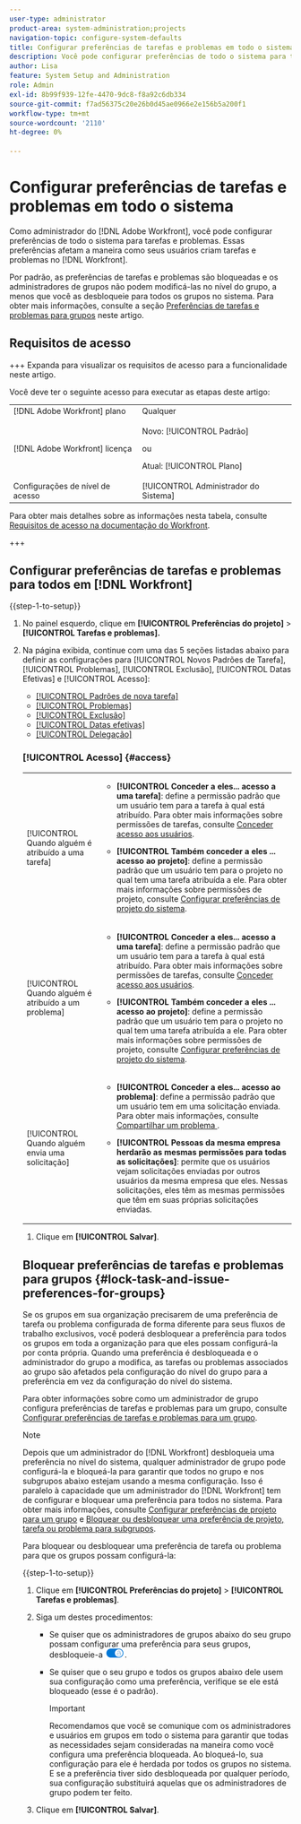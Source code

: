 ```yaml
---
user-type: administrator
product-area: system-administration;projects
navigation-topic: configure-system-defaults
title: Configurar preferências de tarefas e problemas em todo o sistema
description: Você pode configurar preferências de todo o sistema para tarefas e problemas. Essas preferências afetam a maneira como seus usuários criam tarefas e problemas no Workfront.
author: Lisa
feature: System Setup and Administration
role: Admin
exl-id: 8b99f939-12fe-4470-9dc8-f8a92c6db334
source-git-commit: f7ad56375c20e26b0d45ae0966e2e156b5a200f1
workflow-type: tm+mt
source-wordcount: '2110'
ht-degree: 0%

---
```


# Configurar preferências de tarefas e problemas em todo o sistema

<!-- Audited: 2/2024 -->

<!--DON'T DELETE, DRAFT OR HIDE THIS ARTICLE. IT IS LINKED TO THE PRODUCT, THROUGH THE CONTEXT SENSITIVE HELP LINKS.
Linked to Converting Issues.-->

Como administrador do [!DNL Adobe Workfront], você pode configurar preferências de todo o sistema para tarefas e problemas. Essas preferências afetam a maneira como seus usuários criam tarefas e problemas no [!DNL Workfront].

Por padrão, as preferências de tarefas e problemas são bloqueadas e os administradores de grupos não podem modificá-las no nível do grupo, a menos que você as desbloqueie para todos os grupos no sistema. Para obter mais informações, consulte a seção [Preferências de tarefas e problemas para grupos](#lock-task-and-issue-preferences-for-groups) neste artigo.


## Requisitos de acesso

+++ Expanda para visualizar os requisitos de acesso para a funcionalidade neste artigo.

Você deve ter o seguinte acesso para executar as etapas deste artigo:

<table style="table-layout:auto"> 
 <col> 
 <col> 
 <tbody> 
  <tr> 
   <td role="rowheader">[!DNL Adobe Workfront] plano</td> 
   <td>Qualquer</td> 
  </tr> 
  <tr> 
   <td role="rowheader">[!DNL Adobe Workfront] licença</td> 
   <td><p>Novo: [!UICONTROL Padrão]</p>
   ou
   <p>Atual: [!UICONTROL Plano]</p></td> 
  </tr> 
  <tr> 
   <td role="rowheader">Configurações de nível de acesso</td> 
   <td>[!UICONTROL Administrador do Sistema]</td>
  </tr> 
 </tbody> 
</table>

Para obter mais detalhes sobre as informações nesta tabela, consulte [Requisitos de acesso na documentação do Workfront](/help/quicksilver/administration-and-setup/add-users/access-levels-and-object-permissions/access-level-requirements-in-documentation.md).

+++

## Configurar preferências de tarefas e problemas para todos em [!DNL Workfront]

{{step-1-to-setup}}

1. No painel esquerdo, clique em **[!UICONTROL Preferências do projeto]** >**[!UICONTROL Tarefas e problemas].**

1. Na página exibida, continue com uma das 5 seções listadas abaixo para definir as configurações para [!UICONTROL Novos Padrões de Tarefa], [!UICONTROL Problemas], [!UICONTROL Exclusão], [!UICONTROL Datas Efetivas] e [!UICONTROL Acesso]:

   * [[!UICONTROL Padrões de nova tarefa]](#new-task-defaults)
   * [[!UICONTROL Problemas]](#issues)
   * [[!UICONTROL Exclusão]](#deletion)
   * [[!UICONTROL Datas efetivas]](#actual-dates)
   * [[!UICONTROL Delegação]](#delegation)

   <!--
<li class="preview" data-mc-conditions="QuicksilverOrClassic.Draft mode"><a href="#work-on-it" class="MCXref xref">Trabalhar Nele</a> </li>
  --&gt;

* [[!UICONTROL Acesso]](#access)

### [!UICONTROL Padrões de nova tarefa] {#new-task-defaults}

<table style="table-layout:auto"> 
  <col> 
  <col> 
  <tbody> 
    <tr> 
    <td role="rowheader">[!UICONTROL Data de Início]</td> 
    <td> <p>Determina a data de início padrão para novas tarefas para gerentes de projeto. A data de início das novas tarefas pode ser a data planejada de início do projeto ou o dia em que a tarefa é criada.</p> </td> 
    </tr> 
    <tr> 
    <td role="rowheader"> <p>[!UICONTROL Tipo de Duração] </p> </td> 
    <td> <p>Determina a relação entre o número de recursos (e sua porcentagem de alocação) e a duração ou o esforço total da tarefa. Para obter mais informações, consulte <a href="../../../manage-work/tasks/taskdurtn/task-duration-duration-type.md" class="MCXref xref">Duração e tipos de duração da tarefa</a></p> </td> 
    </tr> 
    <tr> 
    <td role="rowheader">[!UICONTROL Tipo de Receita]</td> 
    <td> <p>Calcula as estimativas de receita planejadas e reais para uma tarefa. Quando o <strong>[!UICONTROL Tipo de Receita]</strong> está definido como <strong>[!UICONTROL Não Faturável]</strong>, as horas planejadas e as horas reais registradas não geram uma estimativa de receita para a tarefa e o trabalho na tarefa não contribui para a receita no nível do projeto.</p> </td> 
    </tr> 
    <tr> 
    <td role="rowheader">[!UICONTROL Tipo de Custo]</td> 
    <td> <p>Calcula as estimativas de custo planejadas e reais para uma tarefa. Quando definido como <strong>[!UICONTROL Sem Custo]</strong>, as horas planejadas e as horas reais registradas não geram uma estimativa de custo planejada ou real para a tarefa, e o trabalho na tarefa não contribui para os custos no nível do projeto.</p> </td> 
    </tr> 
  </tbody> 
</table>

### Problemas {#issues}

<table style="table-layout:auto"> 
  <col> 
  <col> 
  <tbody> 
    <tr> 
    <td role="rowheader">[!UICONTROL Atualiza automaticamente o status de Problema resolvível quando o status do Objeto de resolução é alterado]</td> 
    <td> <p>Quando alguém converte um problema em um projeto ou tarefa, tanto o problema original quanto o projeto ou tarefa convertido se tornam objetos de resolução. Essa configuração permite correlacionar a resolução da ocorrência original com a resolução de seu objeto resolvível. Para obter mais informações sobre a resolução de objetos, consulte <a href="../../../manage-work/issues/convert-issues/resolving-and-resolvable-objects.md" class="MCXref xref">Visão Geral de Objetos Resolventes e Resolvíveis </a>.</p> <p>Para que esta configuração tenha algum efeito, a opção para <strong>[!UICONTROL Manter o problema original e vincular sua resolução à tarefa]</strong> deve ser selecionada.</p> 
      <ul> 
      <li>Quando essa configuração estiver ativada, você poderá criar status personalizados com a mesma chave para problemas e projetos ou tarefas. Quando o projeto ou a tarefa (como um objeto que pode ser resolvido) se transforma em um status personalizado, a alteração também reflete no status do problema. A chave de status deve ser a mesma para os status de problema e de projeto ou tarefa.</li> 
      <li>Quando essa configuração é desativada, a resolução dos status dos objetos é automaticamente definida para o status padrão, em vez dos personalizados. Para obter mais informações sobre os status padrão, consulte <a href="../../../administration-and-setup/customize-workfront/creating-custom-status-and-priority-labels/issue-statuses.md" class="MCXref xref">Acessar a lista de status de problemas do sistema</a>.</li> 
      </ul> </td> 
    </tr> 
    <tr> 
    <td role="rowheader">[!UICONTROL Ao converter um problema em uma tarefa]</td> 
    <td> <p>As configurações nesta seção determinam o que acontece durante o processo de conversão de problema em tarefa:</p> 
      <ul> 
      <li> <p><strong>[!UICONTROL Manter o problema original e vincular sua resolução à tarefa]</strong>: quando você está convertendo o problema, ele permanece visível como um problema até que a tarefa seja concluída. O status do problema muda automaticamente para [!UICONTROL Fechado] quando a tarefa é concluída. Quando essa opção não está selecionada, o problema é excluído.</p> <p><b>NOTA</b>:  <p>Os usuários sem acesso ou permissões para excluir problemas não poderão excluir o problema como estão convertendo-o, independentemente do status dessa configuração. Para obter informações sobre acesso e permissões para problemas, consulte:</p> 
        <ul> 
          <li> <p><a href="../../../administration-and-setup/add-users/configure-and-grant-access/grant-access-issues.md" class="MCXref xref">Conceder acesso aos problemas</a> </p> </li> 
          <li> <p><a href="../../../workfront-basics/grant-and-request-access-to-objects/share-an-issue.md" class="MCXref xref">Compartilhar um problema </a> </p> </li> 
        </ul> </p> </li> 
      <li><strong>[!UICONTROL Permitir que o Contato Primário tenha acesso à tarefa]</strong>: Concede ao contato primário (criador de problemas) o acesso de Exibição à tarefa para revisar a tarefa, permanecer informado sobre seu progresso e fazer comentários na seção Atualizações da tarefa.</li> 
      <li> <p><strong>[!UICONTROL Permitir que essas configurações sejam alteradas durante a conversão]</strong>: Permite que o usuário que está convertendo o problema altere essas opções durante a conversão de um problema em uma tarefa.</p></li> 
      </ul> </td> 
    </tr> 
    <tr> 
    <td role="rowheader">[!UICONTROL Ao converter um problema em um projeto]</td> 
    <td> <p>As configurações nesta seção determinam o que acontece durante o processo de conversão de problema em projeto:</p> 
      <ul> 
      <li> <p><strong>[!UICONTROL Manter o problema original e vincular sua resolução ao projeto]</strong>: quando você está convertendo o problema, ele permanece visível como um problema até que o projeto seja concluído. O status do problema muda automaticamente para [!UICONTROL Encerrado] quando o projeto é concluído. Quando essa opção não está selecionada, o problema é excluído. </p> <p><b>NOTA</b>:  <p>Os usuários sem acesso ou permissões para excluir problemas não poderão excluir o problema como estão convertendo-o, independentemente do status dessa configuração. Para obter informações sobre acesso e permissões para problemas, consulte:</p> 
        <ul> 
          <li> <p><a href="../../../administration-and-setup/add-users/configure-and-grant-access/grant-access-issues.md" class="MCXref xref">Conceder acesso aos problemas</a> </p> </li> 
          <li> <p><a href="../../../workfront-basics/grant-and-request-access-to-objects/share-an-issue.md" class="MCXref xref">Compartilhar um problema </a> </p> </li> 
        </ul> </p> </li> 
      <li><strong>[!UICONTROL Permitir que contato primário tenha acesso ao projeto]</strong>: Dá ao contato primário (criador da edição) acesso de Visualização ao projeto para revisar o projeto, manter-se informado sobre seu progresso e fazer comentários na seção Atualizações do projeto.</li> 
      <li><strong>[!UICONTROL Permitir que essas configurações sejam alteradas durante a conversão]</strong>: Permite que o usuário que está convertendo o problema altere as opções listadas durante a conversão de um problema em um projeto.</li> 
      </ul> </td>
    </tr> 
  </tbody> 
  </table>

### [!UICONTROL Exclusão] {#deletion}

**[!UICONTROL Permitir que usuários excluam tarefas e problemas com horas reportadas]**: Permite que você determine se permite a exclusão de tarefas ou problemas em que horas são reportadas. Essa opção é selecionada por padrão.

>[!TIP]
>
>Essa configuração também se aplica à exclusão de projetos que têm tarefas ou problemas com horas registradas. Essa configuração não se aplica à exclusão de projetos em que o tempo é registrado diretamente para o projeto.

* Quando essa opção estiver selecionada, você receberá um aviso informativo ao excluir uma tarefa ou problema. O aviso lembra que, se a tarefa ou o problema tiver registrado horas, eles serão movidos para o projeto ou excluídos. Você pode configurar se as horas serão excluídas ou movidas para o projeto na área [!UICONTROL Planilha de Horas e Preferências de Horas] da [!UICONTROL Instalação]. Depois de confirmar que você viu o aviso, a tarefa ou o problema é excluído. Para obter mais informações sobre como configurar as Preferências de Horas e Planilha de Horas, consulte [Configurar preferências de horas e Planilha de Horas](../../../administration-and-setup/set-up-workfront/configure-timesheets-schedules/timesheet-and-hour-preferences.md).

  >[!TIP]
  >
  >Quando você exclui um projeto com tarefas e problemas que têm horas reportadas, as horas reportadas são excluídas ou preservadas de acordo com as configurações na área [!UICONTROL Preferências de Planilha de Horas e Horas] da [!UICONTROL Instalação]. A mensagem de aviso não é exibida ao excluir um projeto.

* Ao desmarcar essa opção, você receberá um aviso proibitivo ao excluir uma tarefa ou problema com horas reportadas ou ao excluir um projeto com horas reportadas para suas tarefas ou problemas. O aviso especifica que o administrador não permite que tarefas ou problemas com horas reportadas sejam excluídos. As tarefas, problemas ou projetos que têm horas registradas para tarefas e problemas não podem ser excluídos.

### [!UICONTROL Datas efetivas] {#actual-dates}

<table style="table-layout:auto"> 
  <col> 
  <col> 
  <tbody> 
    <tr> 
    <td role="rowheader">[!UICONTROL Quando uma tarefa ou problema muda de "Novo" para "Em andamento", defina a Data de início efetiva como]</td> 
    <td> <p>Selecione uma das seguintes opções para quando a Data de Início Efetivo for registrada em [!DNL Workfront] quando uma tarefa ou problema passar de <strong>[!UICONTROL Novo]</strong> para <strong>[!UICONTROL Em Andamento]</strong>:</p> 
      <ul> 
      <li><strong>[!UICONTROL Agora]:</strong> A Data de Início Efetivo está definida como a data atual.</li> 
      <li><strong>[!UICONTROL A Data de Início Planejada]:</strong> A Data de Início Efetiva está definida como a Data de Início Planejada da tarefa ou problema.</li> 
      </ul> </td> 
    </tr> 
    <tr> 
    <td role="rowheader">[!UICONTROL Quando uma tarefa ou problema é concluído, definir a Data de conclusão atual como]</td> 
    <td> <p>Selecione uma das seguintes opções para quando a Data de Término Efetivo for registrada em [!DNL Workfront] quando uma tarefa ou problema for concluído:</p> 
      <ul> 
      <li><strong>[!UICONTROL Agora]:</strong> A Data de Término Efetivo está definida como a data atual.</li> 
      <li> <p><strong>[!UICONTROL A Data de Conclusão Planejada]:</strong> A Data de Conclusão Efetiva está definida como a Data de Conclusão Planejada da tarefa ou problema.</p> </li> 
      </ul> </td> 
    </tr> 
  </tbody> 
</table>

### Delegação

Habilitar a configuração **[!UICONTROL Permitir que usuários deleguem tarefas e problemas]** permite que todos os usuários no deleguem temporariamente seu trabalho a outras pessoas.

Quando essa configuração estiver ativada, os usuários poderão ver o seguinte:

* O link [!UICONTROL **Delegar**] em seus widgets [!UICONTROL Meu Trabalho], [!UICONTROL Minhas Tarefas] ou [!UICONTROL Meus Problemas] na área [!UICONTROL Página Inicial]. Eles podem delegar atribuições de tarefas e problemas a partir daí.

  >[!NOTE]
  >
  >  O link [!UICONTROL **Delegar aprovações**] sempre está habilitado na área [!UICONTROL Página inicial].

* Uma indicação de que uma tarefa ou problema é delegada a outro usuário na área [!UICONTROL Atribuições e delegações] no cabeçalho da tarefa ou problema.
* Uma indicação de que uma tarefa ou problema é delegada a outro usuário no widget [!UICONTROL Meu trabalho] na [!UICONTROL Página inicial].

  Se você desabilitar a configuração [!UICONTROL Permitir que os usuários deleguem tarefas e problemas], as delegações agendadas no momento serão interrompidas e os usuários delegados receberão uma notificação por email de que a delegação foi interrompida.

Para obter informações sobre como delegar trabalho a outras pessoas, consulte os seguintes artigos:

* [Delegar visão geral do trabalho](../../../manage-work/delegate-work/delegate-work-overview.md)
* [Delegar tarefas e problemas](../../../manage-work/delegate-work/how-to-delegate-work.md)


<!--
<p><strong>Work On It</strong></p>
This was a Ninja story in Summer/Fall 2020 that may never be implemented Leaving it here drafted in case Ninja decides to add it.</p>
Here's what Jeremy Flores says on 12/1/20:</p>
I have not had a chance to follow up with customers to verify if this is still a need. It has not come up organically. I can follow up with a few customers, but overall I would say that we're probably safe to move on and just mark what we've done to support this as complete. It could still come up but I don't want to push it unless customers really want it.</p>
<p>You can replace the Work On It button with a Start button. When a user assigned to a task or issue clicks Start, the status and Actual Start Date of the work item update automatically, letting others know that the user started work.</p>
<p>Workfront's default Work On It button also signals that a user started work on a task or issue, but it doesn't update the status and Actual Start Date.</p>
<p>To switch to the Start button:</p>
<ol>
<li value="1"> <p>Select <strong>Change the Work On It button to a Start button to automatically update the status of an item</strong>.</p> </li>
<li value="2"> <p>In the lists of check boxes that display below this option, select one or more statuses for each work item type.</p> <p>With multiple statuses selected here, when a user clicks Start on a work item, a drop-down menu lets the user choose a status for the item.</p> </li>
</ol> <note type="note">
<ul class="preview">
<li>Making this change does not affect tasks and issues where the Actual Start Date was already updated. For these, the button displays as Work On It even if it is replaced with the Start button.</li>
<li>If you select New as a status for a work item type (in step 2 above), the Actual Start Date does not update when a user clicks the Start button and then chooses New. This is because a Workfront item is not yet in progress (therefore not yet started) when New is its current status.</li>
<li>This setting is not currently available in
<ul>
<li>The Workfront Mobile App</li>
<li>Workfront for Office 365</li>
<li>Workfront email notifications</li>
</ul></li>
<li>This setting can be configured both at the system level and at the Team level. Enabling the Start button for everyone in the system automatically disables the same setting at the Team level.</li>
<li>If the Work On It setting is enabled, then disabled, tasks and issues function with a Work On It button the way they did before.</li>
</ul>
</note>
-->

### [!UICONTROL Acesso] {#access}

<table style="table-layout:auto"> 
  <col> 
  <col> 
  <tbody> 
    <tr> 
    <td role="rowheader">[!UICONTROL Quando alguém é atribuído a uma tarefa]</td> 
    <td> 
      <ul> 
      <li><strong>[!UICONTROL Conceder a eles... acesso a uma tarefa]</strong>: define a permissão padrão que um usuário tem para a tarefa à qual está atribuído. Para obter mais informações sobre permissões de tarefas, consulte <a href="../../../administration-and-setup/add-users/configure-and-grant-access/grant-access-other-users.md" class="MCXref xref">Conceder acesso aos usuários</a>.</li> 
      <li> <p><strong>[!UICONTROL Também conceder a eles ... acesso ao projeto]</strong>: define a permissão padrão que um usuário tem para o projeto no qual tem uma tarefa atribuída a ele. Para obter mais informações sobre permissões de projeto, consulte <a href="../../../administration-and-setup/set-up-workfront/configure-system-defaults/set-project-preferences.md" class="MCXref xref">Configurar preferências de projeto do sistema</a>.</p> </li> 
      </ul> </td> 
    </tr> 
    <tr> 
    <td role="rowheader">[!UICONTROL Quando alguém é atribuído a um problema]</td> 
    <td> 
      <ul> 
      <li><strong>[!UICONTROL Conceder a eles... acesso a uma tarefa]</strong>: define a permissão padrão que um usuário tem para a tarefa à qual está atribuído. Para obter mais informações sobre permissões de tarefas, consulte <a href="../../../administration-and-setup/add-users/configure-and-grant-access/grant-access-other-users.md" class="MCXref xref">Conceder acesso aos usuários</a>.</li> 
      <li> <p><strong>[!UICONTROL Também conceder a eles ... acesso ao projeto]</strong>: define a permissão padrão que um usuário tem para o projeto no qual tem uma tarefa atribuída a ele. Para obter mais informações sobre permissões de projeto, consulte <a href="../../../administration-and-setup/set-up-workfront/configure-system-defaults/set-project-preferences.md" class="MCXref xref">Configurar preferências de projeto do sistema</a>.</p> </li> 
      </ul> </td> 
    </tr> 
    <tr> 
    <td role="rowheader">[!UICONTROL Quando alguém envia uma solicitação]</td> 
    <td> 
      <ul> 
      <li><strong>[!UICONTROL Conceder a eles... acesso ao problema]</strong>: define a permissão padrão que um usuário tem em uma solicitação enviada. Para obter mais informações, consulte <a href="../../../workfront-basics/grant-and-request-access-to-objects/share-an-issue.md" class="MCXref xref">Compartilhar um problema </a>.</li> 
      <li> <p><strong>[!UICONTROL Pessoas da mesma empresa herdarão as mesmas permissões para todas as solicitações]</strong>: permite que os usuários vejam solicitações enviadas por outros usuários da mesma empresa que eles. Nessas solicitações, eles têm as mesmas permissões que têm em suas próprias solicitações enviadas.</p> </li> 
      </ul> </td> 
    </tr> 
  </tbody> 
</table>

1. Clique em **[!UICONTROL Salvar]**.

## Bloquear preferências de tarefas e problemas para grupos {#lock-task-and-issue-preferences-for-groups}

Se os grupos em sua organização precisarem de uma preferência de tarefa ou problema configurada de forma diferente para seus fluxos de trabalho exclusivos, você poderá desbloquear a preferência para todos os grupos em toda a organização para que eles possam configurá-la por conta própria. Quando uma preferência é desbloqueada e o administrador do grupo a modifica, as tarefas ou problemas associados ao grupo são afetados pela configuração do nível do grupo para a preferência em vez da configuração do nível do sistema.

Para obter informações sobre como um administrador de grupo configura preferências de tarefas e problemas para um grupo, consulte [Configurar preferências de tarefas e problemas para um grupo](../../../administration-and-setup/manage-groups/create-and-manage-groups/configure-task-issue-preferences-group.md).

>[!NOTE]
>
>Depois que um administrador do [!DNL Workfront] desbloqueia uma preferência no nível do sistema, qualquer administrador de grupo pode configurá-la e bloqueá-la para garantir que todos no grupo e nos subgrupos abaixo estejam usando a mesma configuração. Isso é paralelo à capacidade que um administrador do [!DNL Workfront] tem de configurar e bloquear uma preferência para todos no sistema. Para obter mais informações, consulte [Configurar preferências de projeto para um grupo](../../../administration-and-setup/manage-groups/create-and-manage-groups/configure-project-preferences-group.md) e [Bloquear ou desbloquear uma preferência de projeto, tarefa ou problema para subgrupos](../../../administration-and-setup/manage-groups/create-and-manage-groups/lock-or-unlock-a-group-preference.md).

Para bloquear ou desbloquear uma preferência de tarefa ou problema para que os grupos possam configurá-la:

{{step-1-to-setup}}

1. Clique em **[!UICONTROL Preferências do projeto]** > **[!UICONTROL Tarefas e problemas]**.

1. Siga um destes procedimentos:

   * Se quiser que os administradores de grupos abaixo do seu grupo possam configurar uma preferência para seus grupos, desbloqueie-a ![](assets/unlock-toggle-button.png).
   * Se quiser que o seu grupo e todos os grupos abaixo dele usem sua configuração como uma preferência, verifique se ele está bloqueado (esse é o padrão).

     >[!IMPORTANT]
     >
     >Recomendamos que você se comunique com os administradores e usuários em grupos em todo o sistema para garantir que todas as necessidades sejam consideradas na maneira como você configura uma preferência bloqueada. Ao bloqueá-lo, sua configuração para ele é herdada por todos os grupos no sistema. E se a preferência tiver sido desbloqueada por qualquer período, sua configuração substituirá aquelas que os administradores de grupo podem ter feito.

1. Clique em **[!UICONTROL Salvar]**.

